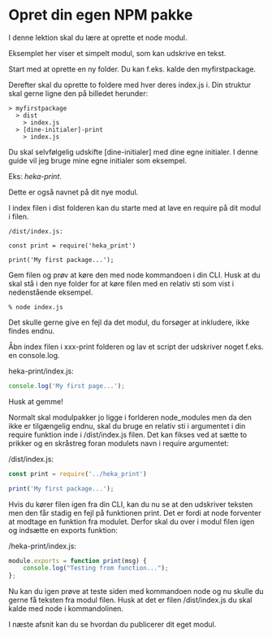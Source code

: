 # Opret din egen NPM pakke
I denne lektion skal du lære at oprette et node modul.

Eksemplet her viser et simpelt modul, som kan udskrive en tekst.

Start med at oprette en ny folder. Du kan f.eks. kalde den myfirstpackage.

Derefter skal du oprette to foldere med hver deres index.js i. Din struktur skal gerne ligne den på billedet herunder:
```
> myfirstpackage
  > dist
    > index.js
  > [dine-initialer]-print
    > index.js
```
Du skal selvfølgelig udskifte [dine-initialer] med dine egne initialer. I denne guide vil jeg bruge mine egne initialer som eksempel.

Eks: 
*heka-print*. 

Dette er også navnet på dit nye modul.

I index filen i dist folderen kan du starte med at lave en require på dit modul i filen. 
```
/dist/index.js:

const print = require('heka_print')

print('My first package...');
```
Gem filen og prøv at køre den med node kommandoen i din CLI. Husk at du skal stå i den nye folder for at køre filen med en relativ sti som vist i nedenstående eksempel.
```
% node index.js
```
Det skulle gerne give en fejl da det modul, du forsøger at inkludere, ikke findes endnu.

Åbn index filen i xxx-print folderen og lav et script der udskriver noget f.eks. en console.log.

heka-print/index.js:
```js
console.log('My first page...');
```
Husk at gemme!

Normalt skal modulpakker jo ligge i forlderen node_modules men da den ikke er tilgængelig endnu, skal du bruge en relativ sti i argumentet i din require funktion inde i /dist/index.js filen. Det kan fikses ved at sætte to prikker og en skråstreg foran modulets navn i require argumentet:

/dist/index.js:
```js
const print = require('../heka_print')

print('My first package...');
```
Hvis du kører filen igen fra din CLI, kan du nu se at den udskriver teksten men den får stadig en fejl på funktionen print. Det er fordi at node forventer at modtage en funktion fra modulet. Derfor skal du over i modul filen igen og indsætte en exports funktion:

/heka-print/index.js:
```js
module.exports = function print(msg) {
    console.log("Testing from function...");
};
```
Nu kan du igen prøve at teste siden med kommandoen node og nu skulle du gerne få teksten fra modul filen. Husk at det er filen /dist/index.js du skal kalde med node i kommandolinen.

I næste afsnit kan du se hvordan du publicerer dit eget modul.